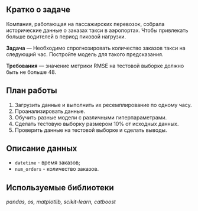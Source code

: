 ## Кратко о задаче
Компания, работающая на пассажирских перевозок, собрала исторические данные о заказах такси в аэропортах. Чтобы привлекать больше водителей в период пиковой нагрузки. 

**Задача** — Необходимо спрогнозировать количество заказов такси на следующий час. Постройте модель для такого предсказания.

**Требования** — значение метрики RMSE на тестовой выборке должно быть не больше 48.

## План работы

1. Загрузить данные и выполнить их ресемплирование по одному часу.
2. Проанализировать данные.
3. Обучить разные модели с различными гиперпараметрами.
4. Сделать тестовую выборку размером 10% от исходных данных.
5. Проверить данные на тестовой выборке и сделать выводы.

## Описание данных

 - `datetime` - время заказов;
 - `num_orders` - количество заказов.

## Используемые библиотеки
*pandas, os, matplotlib, scikit-learn, catboost*
